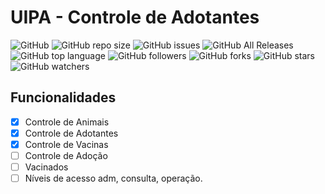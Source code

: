 # UIPA - Controle de Adotantes

![GitHub](https://img.shields.io/github/license/mckatoo/UipaControleAdotantes) ![GitHub repo size](https://img.shields.io/github/repo-size/mckatoo/UipaControleAdotantes) ![GitHub issues](https://img.shields.io/github/issues-raw/mckatoo/UipaControleAdotantes) ![GitHub All Releases](https://img.shields.io/github/downloads/mckatoo/UipaControleAdotantes/total) ![GitHub top language](https://img.shields.io/github/languages/top/mckatoo/UipaControleAdotantes) ![GitHub followers](https://img.shields.io/github/followers/mckatoo) ![GitHub forks](https://img.shields.io/github/forks/mckatoo/UipaControleAdotantes) ![GitHub stars](https://img.shields.io/github/stars/mckatoo/UipaControleAdotantes) ![GitHub watchers](https://img.shields.io/github/watchers/mckatoo/UipaControleAdotantes)

## Funcionalidades
- [X] Controle de Animais
- [X] Controle de Adotantes
- [X] Controle de Vacinas
- [ ] Controle de Adoção
- [ ] Vacinados
- [ ] Níveis de acesso adm, consulta, operação.
